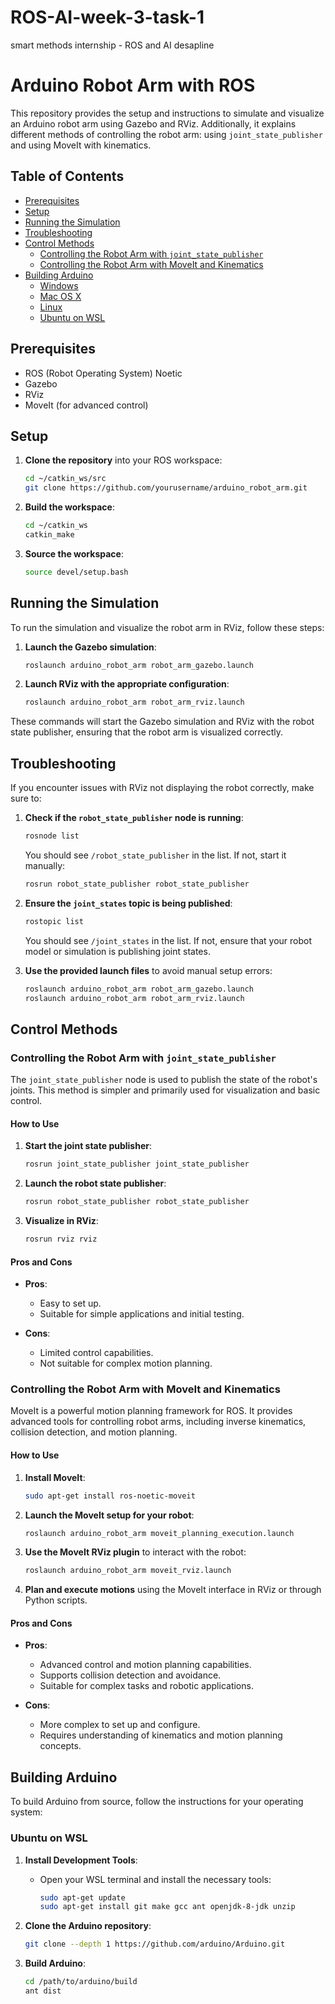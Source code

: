 # ROS-AI-week-3-task-1

smart methods internship - ROS and AI desapline 

# Arduino Robot Arm with ROS

This repository provides the setup and instructions to simulate and visualize an Arduino robot arm using Gazebo and RViz. Additionally, it explains different methods of controlling the robot arm: using `joint_state_publisher` and using MoveIt with kinematics.

## Table of Contents

- [Prerequisites](#prerequisites)
- [Setup](#setup)
- [Running the Simulation](#running-the-simulation)
- [Troubleshooting](#troubleshooting)
- [Control Methods](#control-methods)
  - [Controlling the Robot Arm with `joint_state_publisher`](#controlling-the-robot-arm-with-joint_state_publisher)
  - [Controlling the Robot Arm with MoveIt and Kinematics](#controlling-the-robot-arm-with-moveit-and-kinematics)
- [Building Arduino](#building-arduino)
  - [Windows](#windows)
  - [Mac OS X](#mac-os-x)
  - [Linux](#linux)
  - [Ubuntu on WSL](#ubuntu-on-wsl)

## Prerequisites

- ROS (Robot Operating System) Noetic
- Gazebo
- RViz
- MoveIt (for advanced control)

## Setup

1. **Clone the repository** into your ROS workspace:
    ```sh
    cd ~/catkin_ws/src
    git clone https://github.com/yourusername/arduino_robot_arm.git
    ```

2. **Build the workspace**:
    ```sh
    cd ~/catkin_ws
    catkin_make
    ```

3. **Source the workspace**:
    ```sh
    source devel/setup.bash
    ```

## Running the Simulation

To run the simulation and visualize the robot arm in RViz, follow these steps:

1. **Launch the Gazebo simulation**:
    ```sh
    roslaunch arduino_robot_arm robot_arm_gazebo.launch
    ```

2. **Launch RViz with the appropriate configuration**:
    ```sh
    roslaunch arduino_robot_arm robot_arm_rviz.launch
    ```

These commands will start the Gazebo simulation and RViz with the robot state publisher, ensuring that the robot arm is visualized correctly.

## Troubleshooting

If you encounter issues with RViz not displaying the robot correctly, make sure to:

1. **Check if the `robot_state_publisher` node is running**:
    ```sh
    rosnode list
    ```

    You should see `/robot_state_publisher` in the list. If not, start it manually:
    ```sh
    rosrun robot_state_publisher robot_state_publisher
    ```

2. **Ensure the `joint_states` topic is being published**:
    ```sh
    rostopic list
    ```

    You should see `/joint_states` in the list. If not, ensure that your robot model or simulation is publishing joint states.

3. **Use the provided launch files** to avoid manual setup errors:
    ```sh
    roslaunch arduino_robot_arm robot_arm_gazebo.launch
    roslaunch arduino_robot_arm robot_arm_rviz.launch
    ```

## Control Methods

### Controlling the Robot Arm with `joint_state_publisher`

The `joint_state_publisher` node is used to publish the state of the robot's joints. This method is simpler and primarily used for visualization and basic control.

#### How to Use

1. **Start the joint state publisher**:
    ```sh
    rosrun joint_state_publisher joint_state_publisher
    ```

2. **Launch the robot state publisher**:
    ```sh
    rosrun robot_state_publisher robot_state_publisher
    ```

3. **Visualize in RViz**:
    ```sh
    rosrun rviz rviz
    ```

#### Pros and Cons

- **Pros**:
  - Easy to set up.
  - Suitable for simple applications and initial testing.

- **Cons**:
  - Limited control capabilities.
  - Not suitable for complex motion planning.

### Controlling the Robot Arm with MoveIt and Kinematics

MoveIt is a powerful motion planning framework for ROS. It provides advanced tools for controlling robot arms, including inverse kinematics, collision detection, and motion planning.

#### How to Use

1. **Install MoveIt**:
    ```sh
    sudo apt-get install ros-noetic-moveit
    ```

2. **Launch the MoveIt setup for your robot**:
    ```sh
    roslaunch arduino_robot_arm moveit_planning_execution.launch
    ```

3. **Use the MoveIt RViz plugin** to interact with the robot:
    ```sh
    roslaunch arduino_robot_arm moveit_rviz.launch
    ```

4. **Plan and execute motions** using the MoveIt interface in RViz or through Python scripts.

#### Pros and Cons

- **Pros**:
  - Advanced control and motion planning capabilities.
  - Supports collision detection and avoidance.
  - Suitable for complex tasks and robotic applications.

- **Cons**:
  - More complex to set up and configure.
  - Requires understanding of kinematics and motion planning concepts.

## Building Arduino

To build Arduino from source, follow the instructions for your operating system:

### Ubuntu on WSL

1. **Install Development Tools**:
    - Open your WSL terminal and install the necessary tools:
        ```sh
        sudo apt-get update
        sudo apt-get install git make gcc ant openjdk-8-jdk unzip
        ```

2. **Clone the Arduino repository**:
    ```sh
    git clone --depth 1 https://github.com/arduino/Arduino.git
    ```

3. **Build Arduino**:
    ```sh
    cd /path/to/arduino/build
    ant dist
    ```
